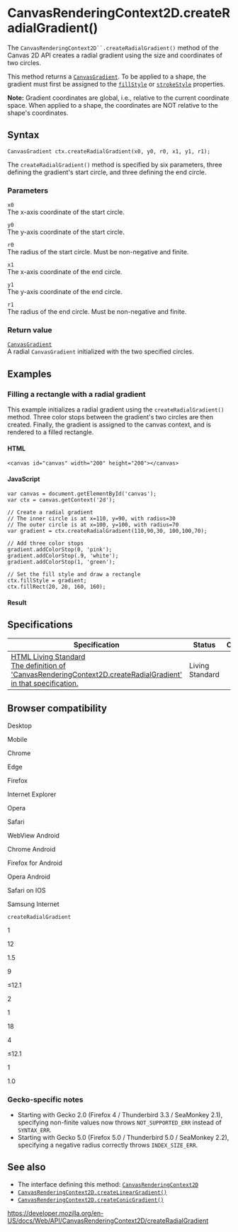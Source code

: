 # CanvasRenderingContext2D.createRadialGradient()

The ` CanvasRenderingContext2D``.createRadialGradient() ` method of the Canvas 2D API creates a radial gradient using the size and coordinates of two circles.

This method returns a [`CanvasGradient`](../canvasgradient). To be applied to a shape, the gradient must first be assigned to the [`fillStyle`](fillstyle) or [`strokeStyle`](strokestyle) properties.

**Note:** Gradient coordinates are global, i.e., relative to the current coordinate space. When applied to a shape, the coordinates are NOT relative to the shape's coordinates.

## Syntax

    CanvasGradient ctx.createRadialGradient(x0, y0, r0, x1, y1, r1);

The `createRadialGradient()` method is specified by six parameters, three defining the gradient's start circle, and three defining the end circle.

### Parameters

`x0`  
The x-axis coordinate of the start circle.

`y0`  
The y-axis coordinate of the start circle.

`r0`  
The radius of the start circle. Must be non-negative and finite.

`x1`  
The x-axis coordinate of the end circle.

`y1`  
The y-axis coordinate of the end circle.

`r1`  
The radius of the end circle. Must be non-negative and finite.

### Return value

[`CanvasGradient`](../canvasgradient)  
A radial `CanvasGradient` initialized with the two specified circles.

## Examples

### Filling a rectangle with a radial gradient

This example initializes a radial gradient using the `createRadialGradient()` method. Three color stops between the gradient's two circles are then created. Finally, the gradient is assigned to the canvas context, and is rendered to a filled rectangle.

#### HTML

    <canvas id="canvas" width="200" height="200"></canvas>

#### JavaScript

    var canvas = document.getElementById('canvas');
    var ctx = canvas.getContext('2d');

    // Create a radial gradient
    // The inner circle is at x=110, y=90, with radius=30
    // The outer circle is at x=100, y=100, with radius=70
    var gradient = ctx.createRadialGradient(110,90,30, 100,100,70);

    // Add three color stops
    gradient.addColorStop(0, 'pink');
    gradient.addColorStop(.9, 'white');
    gradient.addColorStop(1, 'green');

    // Set the fill style and draw a rectangle
    ctx.fillStyle = gradient;
    ctx.fillRect(20, 20, 160, 160);

#### Result

## Specifications

<table><thead><tr class="header"><th>Specification</th><th>Status</th><th>Comment</th></tr></thead><tbody><tr class="odd"><td><a href="https://html.spec.whatwg.org/multipage/scripting.html#dom-context-2d-createradialgradient">HTML Living Standard<br />
<span class="small">The definition of 'CanvasRenderingContext2D.createRadialGradient' in that specification.</span></a></td><td><span class="spec-living">Living Standard</span></td><td></td></tr></tbody></table>

## Browser compatibility

Desktop

Mobile

Chrome

Edge

Firefox

Internet Explorer

Opera

Safari

WebView Android

Chrome Android

Firefox for Android

Opera Android

Safari on IOS

Samsung Internet

`createRadialGradient`

1

12

1.5

9

≤12.1

2

1

18

4

≤12.1

1

1.0

### Gecko-specific notes

- Starting with Gecko 2.0 (Firefox 4 / Thunderbird 3.3 / SeaMonkey 2.1), specifying non-finite values now throws `NOT_SUPPORTED_ERR` instead of `SYNTAX_ERR`.
- Starting with Gecko 5.0 (Firefox 5.0 / Thunderbird 5.0 / SeaMonkey 2.2), specifying a negative radius correctly throws `INDEX_SIZE_ERR`.

## See also

- The interface defining this method: [`CanvasRenderingContext2D`](../canvasrenderingcontext2d)
- [`CanvasRenderingContext2D.createLinearGradient()`](createlineargradient)
- [`CanvasRenderingContext2D.createConicGradient()`](createconicgradient)

<a href="https://developer.mozilla.org/en-US/docs/Web/API/CanvasRenderingContext2D/createRadialGradient" class="_attribution-link">https://developer.mozilla.org/en-US/docs/Web/API/CanvasRenderingContext2D/createRadialGradient</a>
